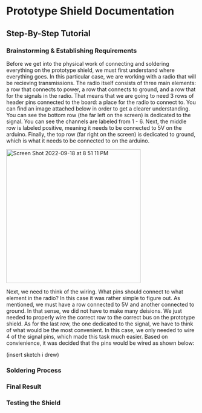 # Prototype Shield Documentation

## Step-By-Step Tutorial

### Brainstorming & Establishing Requirements

Before we get into the physical work of connecting and soldering everything on the prototype shield, we must first understand where everything goes. In this particular case, we are working with a radio that will be recieving transmissions. The radio itself consists of three main elements: a row that connects to power, a row that connects to ground, and a row that for the signals in the radio. That means that we are going to need 3 rows of header pins connected to the board: a place for the radio to connect to. You can find an image attached below in order to get a clearer understanding. You can see the bottom row (the far left on the screen) is dedicated to the signal. You can see the channels are labeled from 1 - 6. Next, the middle row is labeled positive, meaning it needs to be connected to 5V on the arduino. Finally, the top row (far right on the screen) is dedicated to ground, which is what it needs to be connected to on the arduino. 

<img width="355" alt="Screen Shot 2022-09-18 at 8 51 11 PM" src="https://user-images.githubusercontent.com/70956039/190919188-da48097f-de2b-496c-bf5a-d9bd88e72865.png">


Next, we need to think of the wiring. What pins should connect to what element in the radio? In this case it was rather simple to figure out. As mentioned, we must have a row connected to 5V and another connected to ground. In that sense, we did not have to make many deisions. We just needed to properly wire the correct row to the correct bus on the prototype shield. As for the last row, the one dedicated to the signal, we have to think of what would be the most convenient. In this case, we only needed to wire 4 of the signal pins, which made this task much easier. Based on convienience, it was decided that the pins would be wired as shown below:

(insert sketch i drew)

### Soldering Process

### Final Result

### Testing the Shield

